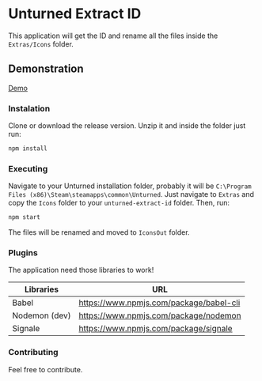 # Unturned Extract ID
This application will get the ID and rename all the files inside the `Extras/Icons` folder.


## Demonstration
[Demo](https://i.imgur.com/2UAuN2u.gif)

### Instalation
Clone or download the release version. Unzip it and inside the folder just run:
```sh
npm install
```

### Executing
Navigate to your Unturned installation folder, probably it will be `C:\Program Files (x86)\Steam\steamapps\common\Unturned`. Just navigate to `Extras` and copy the `Icons` folder to your `unturned-extract-id` folder. Then, run: 
```sh
npm start
```

The files will be renamed and moved to `IconsOut` folder.

### Plugins

The application need those libraries to work!

| Libraries | URL |
| ------ | ------ |
| Babel | https://www.npmjs.com/package/babel-cli |
| Nodemon (dev) | https://www.npmjs.com/package/nodemon |
| Signale | https://www.npmjs.com/package/signale |

### Contributing
Feel free to contribute.
